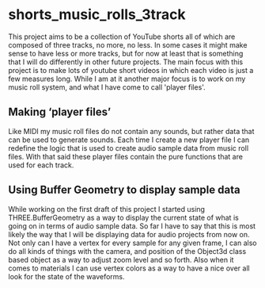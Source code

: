 # shorts_music_rolls_3track

This project aims to be a collection of YouTube shorts all of which are composed of three tracks, no more, no less. In some cases it might make sense to have less or more tracks, but for now at least that is something that I will do differently in other future projects. The main focus with this project is to make lots of youtube short videos in which each video is just a few measures long. While I am at it another major focus is to work on my music roll system, and what I have come to call 'player files'.

## Making ‘player files’

Like MIDI my music roll files do not contain any sounds, but rather data that can be used to generate sounds. Each time I create a new player file I can redefine the logic that is used to create audio sample data from music roll files. With that said these player files contain the pure functions that are used for each track.

## Using Buffer Geometry to display sample data

While working on the first draft of this project I started using THREE.BufferGeometry as a way to display the current state of what is going on in terms of audio sample data. So far I have to say that this is most likely the way that I will be displaying data for audio projects from now on. Not only can I have a vertex for every sample for any given frame, I can also do all kinds of things with the camera, and position of the Object3d class based object as a way to adjust zoom level and so forth. Also when it comes to materials I can use vertex colors as a way to have a nice over all look for the state of the waveforms.
